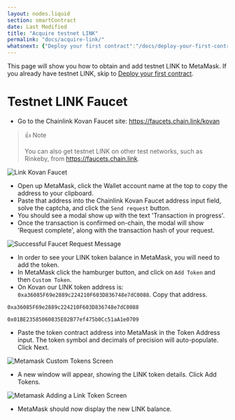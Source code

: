 ```yaml
---
layout: nodes.liquid
section: smartContract
date: Last Modified
title: "Acquire testnet LINK"
permalink: "docs/acquire-link/"
whatsnext: {"Deploy your first contract":"/docs/deploy-your-first-contract/"}
---
```

This page will show you how to obtain and add testnet LINK to MetaMask. If you already have testnet LINK, skip to [Deploy your first contract](../deploy-your-first-contract/).

# Testnet LINK Faucet

* Go to the Chainlink Kovan Faucet site: https://faucets.chain.link/kovan

> 👍 Note
> 
> You can also get testnet LINK on other test networks, such as Rinkeby, from https://faucets.chain.link.

![Link Kovan Faucet](/files/faucet.png)

* Open up MetaMask, click the Wallet account name at the top to copy the address to your clipboard.
* Paste that address into the Chainlink Kovan Faucet address input field, solve the captcha, and click the `Send request` button.
* You should see a modal show up with the text 'Transaction in progress'.
* Once the transaction is confirmed on-chain, the modal will show 'Request complete', along with the transaction hash of your request.


![Successful Faucet Request Message](/files/faucet-success.png)

* In order to see your LINK token balance in MetaMask, you will need to add the token.
* In MetaMask click the hamburger button, and click on `Add Token` and then `Custom Token`.
* On Kovan our LINK token address is: `0xa36085F69e2889c224210F603D836748e7dC0088`. Copy that address.

```text Kovan LINK Token
0xa36085F69e2889c224210F603D836748e7dC0088
```
```text Rinkeby LINK Token
0x01BE23585060835E02B77ef475b0Cc51aA1e0709
```

* Paste the token contract address into MetaMask in the Token Address input. The token symbol and decimals of precision will auto-populate. Click Next.

![Metamask Custom Tokens Screen](/files/7d69188-metamask.png)

* A new window will appear, showing the LINK token details. Click Add Tokens.

![Metamask Adding a Link Token Screen](/files/d30579b-metamask.png)

* MetaMask should now display the new LINK balance.